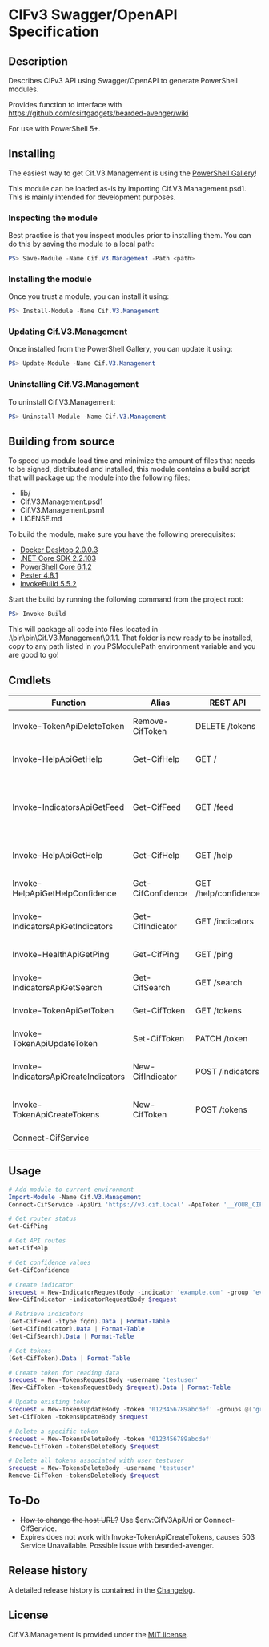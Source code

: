 # CIFv3 Swagger/OpenAPI Specification

## Description

Describes CIFv3 API using Swagger/OpenAPI to generate PowerShell modules.

Provides function to interface with https://github.com/csirtgadgets/bearded-avenger/wiki

For use with PowerShell 5+.

## Installing

The easiest way to get Cif.V3.Management is using the [PowerShell Gallery](https://powershellgallery.com/packages/Cif.V3.Management/)!

This module can be loaded as-is by importing Cif.V3.Management.psd1. This is mainly intended for development purposes.

### Inspecting the module

Best practice is that you inspect modules prior to installing them. You can do this by saving the module to a local path:

``` PowerShell
PS> Save-Module -Name Cif.V3.Management -Path <path>
```

### Installing the module

Once you trust a module, you can install it using:

``` PowerShell
PS> Install-Module -Name Cif.V3.Management
```

### Updating Cif.V3.Management

Once installed from the PowerShell Gallery, you can update it using:

``` PowerShell
PS> Update-Module -Name Cif.V3.Management
```

### Uninstalling Cif.V3.Management

To uninstall Cif.V3.Management:

``` PowerShell
PS> Uninstall-Module -Name Cif.V3.Management
```

## Building from source

To speed up module load time and minimize the amount of files that needs to be signed, distributed and installed, this module contains a build script that will package up the module into the following files:

- lib/
- Cif.V3.Management.psd1
- Cif.V3.Management.psm1
- LICENSE.md

To build the module, make sure you have the following prerequisites:

- [Docker Desktop 2.0.0.3](https://www.docker.com/products/docker-desktop)
- [.NET Core SDK 2.2.103](https://dotnet.microsoft.com/download)
- [PowerShell Core 6.1.2](https://github.com/PowerShell/PowerShell)
- [Pester 4.8.1](https://www.powershellgallery.com/packages/Pester/4.8.1)
- [InvokeBuild 5.5.2](https://www.powershellgallery.com/packages/InvokeBuild/5.5.2)

Start the build by running the following command from the project root:

``` PowerShell
PS> Invoke-Build
```

This will package all code into files located in .\bin\bin\Cif.V3.Management\0.1.1. That folder is now ready to be installed, copy to any path listed in you PSModulePath environment variable and you are good to go!

## Cmdlets

| Function                             | Alias             | REST API             | Description
|--------------------------------------|-------------------|----------------------|-------------
| Invoke-TokenApiDeleteToken           | Remove-CifToken   | DELETE /tokens       | Delete a token or set of tokens
| Invoke-HelpApiGetHelp                | Get-CifHelp       | GET /                | List of REST API routes
| Invoke-IndicatorsApiGetFeed          | Get-CifFeed       | GET /feed            | Filter for a data-set, aggregate and apply respective whitelist
| Invoke-HelpApiGetHelp                | Get-CifHelp       | GET /help            | List of REST API routes
| Invoke-HelpApiGetHelpConfidence      | Get-CifConfidence | GET /help/confidence | Get a list of confidence values
| Invoke-IndicatorsApiGetIndicators    | Get-CifIndicator  | GET /indicators      | Search for a set of indicators
| Invoke-HealthApiGetPing              | Get-CifPing       | GET /ping            | Ping the router interface
| Invoke-IndicatorsApiGetSearch        | Get-CifSearch     | GET /search          | Search for an indicator
| Invoke-TokenApiGetToken              | Get-CifToken      | GET /tokens          | Search for a set of tokens
| Invoke-TokenApiUpdateToken           | Set-CifToken      | PATCH /token         | Update a token
| Invoke-IndicatorsApiCreateIndicators | New-CifIndicator  | POST /indicators     | Post indicators to the router
| Invoke-TokenApiCreateTokens          | New-CifToken      | POST /tokens         | Create a token or set of tokens
| Connect-CifService                   |                   |                      | Set API URL and API key

## Usage

```PowerShell
# Add module to current environment
Import-Module -Name Cif.V3.Management
Connect-CifService -ApiUri 'https://v3.cif.local' -ApiToken '__YOUR_CIFV3_TOKEN__'

# Get router status
Get-CifPing

# Get API routes
Get-CifHelp

# Get confidence values
Get-CifConfidence

# Create indicator
$request = New-IndicatorRequestBody -indicator 'example.com' -group 'everyone' -provider 'me@me.com' -tags @('tag1', 'tag2')
New-CifIndicator -indicatorRequestBody $request

# Retrieve indicators
(Get-CifFeed -itype fqdn).Data | Format-Table
(Get-CifIndicator).Data | Format-Table
(Get-CifSearch).Data | Format-Table

# Get tokens
(Get-CifToken).Data | Format-Table

# Create token for reading data
$request = New-TokensRequestBody -username 'testuser'
(New-CifToken -tokensRequestBody $request).Data | Format-Table

# Update existing token
$request = New-TokensUpdateBody -token '0123456789abcdef' -groups @('group1', 'group2')
Set-CifToken -tokensUpdateBody $request

# Delete a specific token
$request = New-TokensDeleteBody -token '0123456789abcdef'
Remove-CifToken -tokensDeleteBody $request

# Delete all tokens associated with user testuser
$request = New-TokensDeleteBody -username 'testuser'
Remove-CifToken -tokensDeleteBody $request
```

## To-Do

- ~~How to change the host URL?~~ Use $env:CifV3ApiUri or Connect-CifService.
- Expires does not work with Invoke-TokenApiCreateTokens, causes 503 Service Unavailable. Possible issue with bearded-avenger.

## Release history

A detailed release history is contained in the [Changelog](CHANGELOG.md).

## License

Cif.V3.Management is provided under the [MIT license](LICENSE.md).
